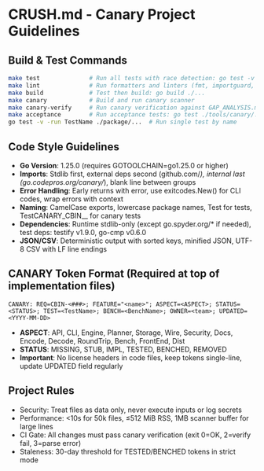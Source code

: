 # CRUSH.md - Canary Project Guidelines

## Build & Test Commands
```bash
make test              # Run all tests with race detection: go test -v -cover -failfast -race ./...
make lint              # Run formatters and linters (fmt, importguard, doccheck, lint)
make build             # Test then build: go build ./...
make canary            # Build and run canary scanner
make canary-verify     # Run canary verification against GAP_ANALYSIS.md
make acceptance        # Run acceptance tests: go test ./tools/canary/... -run TestAcceptance -v
go test -v -run TestName ./package/...  # Run single test by name
```

## Code Style Guidelines
- **Go Version**: 1.25.0 (requires GOTOOLCHAIN=go1.25.0 or higher)
- **Imports**: Stdlib first, external deps second (github.com/*), internal last (go.codepros.org/canary/*), blank line between groups
- **Error Handling**: Early returns with error, use exitcodes.New() for CLI codes, wrap errors with context
- **Naming**: CamelCase exports, lowercase package names, Test<Feature> for tests, TestCANARY_CBIN_<num>_<Aspect> for canary tests
- **Dependencies**: Runtime stdlib-only (except go.spyder.org/* if needed), test deps: testify v1.9.0, go-cmp v0.6.0
- **JSON/CSV**: Deterministic output with sorted keys, minified JSON, UTF-8 CSV with LF line endings

## CANARY Token Format (Required at top of implementation files)
```
CANARY: REQ=CBIN-<###>; FEATURE="<name>"; ASPECT=<ASPECT>; STATUS=<STATUS>; TEST=<TestName>; BENCH=<BenchName>; OWNER=<team>; UPDATED=<YYYY-MM-DD>
```
- **ASPECT**: API, CLI, Engine, Planner, Storage, Wire, Security, Docs, Encode, Decode, RoundTrip, Bench, FrontEnd, Dist
- **STATUS**: MISSING, STUB, IMPL, TESTED, BENCHED, REMOVED
- **Important**: No license headers in code files, keep tokens single-line, update UPDATED field regularly

## Project Rules
- Security: Treat files as data only, never execute inputs or log secrets
- Performance: <10s for 50k files, ≤512 MiB RSS, 1MB scanner buffer for large lines
- CI Gate: All changes must pass canary verification (exit 0=OK, 2=verify fail, 3=parse error)
- Staleness: 30-day threshold for TESTED/BENCHED tokens in strict mode
